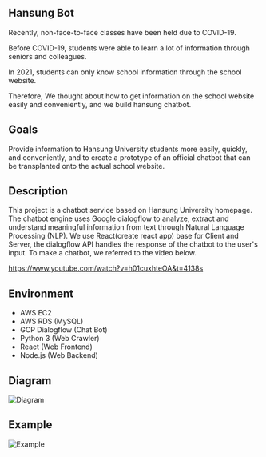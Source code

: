 ## Hansung Bot
Recently, non-face-to-face classes have been held due to COVID-19.

Before COVID-19, students were able to learn a lot of information through seniors and colleagues.

In 2021, students can only know school information through the school website.

Therefore, We thought about how to get information on the school website easily and conveniently, and we build hansung chatbot.

## Goals
Provide information to Hansung University students more easily, quickly, and conveniently, and to create a prototype of an official chatbot that can be transplanted onto the actual school website.

## Description
This project is a chatbot service based on Hansung University homepage.
The chatbot engine uses Google dialogflow to analyze, extract and understand meaningful information from text through Natural Language Processing (NLP).
We use React(create react app) base for Client and Server, the dialogflow API handles the response of the chatbot to the user's input.
To make a chatbot, we referred to the video below.

https://www.youtube.com/watch?v=h01cuxhteOA&t=4138s

## Environment
* AWS EC2
* AWS RDS (MySQL)
* GCP Dialogflow (Chat Bot)
* Python 3 (Web Crawler)
* React (Web Frontend)
* Node.js (Web Backend)

## Diagram
![Diagram](https://user-images.githubusercontent.com/31851508/153867431-5f05fb3d-0294-409f-b64c-d5e07aed52a5.png)

## Example
![Example](https://user-images.githubusercontent.com/31851508/153870197-b25f4a32-11b8-4579-abdc-8f4842e1f528.png)

## 
